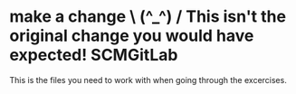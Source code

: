 make a change \ (^_^) /
This isn't the original change you would have expected!
 SCMGitLab
=========
This is the files you need to work with when going through the excercises.
